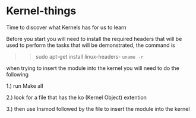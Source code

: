 # Kernel-things
Time to discover what Kernels has for us to learn 


Before you start you will need to install the required headers that will be used to perform the tasks that will be demonstrated, the command is

>> sudo apt-get install linux-headers- `uname -r`



when trying to insert the module into the kernel you will need to do the following

1.) run Make all

2.) look for a file that has the ko (Kernel Object) extention

3.) then use Insmod followed by the file to insert the module into the kernel
